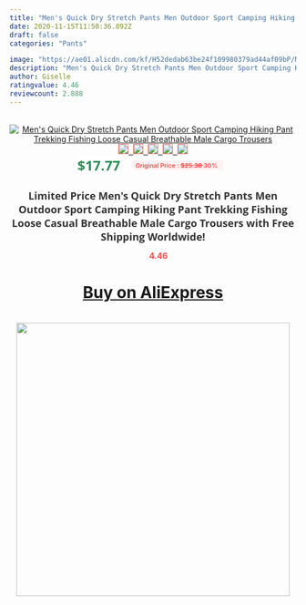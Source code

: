 ```yaml
---
title: "Men's Quick Dry Stretch Pants Men Outdoor Sport Camping Hiking Pant Trekking Fishing Loose Casual Breathable Male Cargo Trousers"
date: 2020-11-15T11:50:36.892Z
draft: false
categories: "Pants"

image: "https://ae01.alicdn.com/kf/H52dedab63be24f109980379ad44af09bP/Men-s-Quick-Dry-Stretch-Pants-Men-Outdoor-Sport-Camping-Hiking-Pant-Trekking-Fishing-Loose-Casual.jpg"
description: "Men's Quick Dry Stretch Pants Men Outdoor Sport Camping Hiking Pant Trekking Fishing Loose Casual Breathable Male Cargo Trousers"
author: Giselle
ratingvalue: 4.46
reviewcount: 2.888
---
```

<br>
<div style="text-align: center;">
<a href="https://s.click.aliexpress.com/e/_AKo673" target="_blank" rel="nofollow noopener noreferrer"><img alt="Men's Quick Dry Stretch Pants Men Outdoor Sport Camping Hiking Pant Trekking Fishing Loose Casual Breathable Male Cargo Trousers" class="magnifier-image" src="https://ae01.alicdn.com/kf/H52dedab63be24f109980379ad44af09bP/Men-s-Quick-Dry-Stretch-Pants-Men-Outdoor-Sport-Camping-Hiking-Pant-Trekking-Fishing-Loose-Casual.jpg_640x640.jpg">
<br>
<img style="border:1px solid salmon" src="https://ae01.alicdn.com/kf/H52dedab63be24f109980379ad44af09bP/Men-s-Quick-Dry-Stretch-Pants-Men-Outdoor-Sport-Camping-Hiking-Pant-Trekking-Fishing-Loose-Casual.jpg_120x120.jpg">&nbsp;&nbsp;<img style="border:1px solid salmon" src="https://ae01.alicdn.com/kf/He28b4269cb404f4abd33e7b5768edff8Q/Men-s-Quick-Dry-Stretch-Pants-Men-Outdoor-Sport-Camping-Hiking-Pant-Trekking-Fishing-Loose-Casual.jpg_120x120.jpg">&nbsp;&nbsp;<img style="border:1px solid salmon" src="https://ae01.alicdn.com/kf/Hf7e0a91313eb481dba195588736aabc9i/Men-s-Quick-Dry-Stretch-Pants-Men-Outdoor-Sport-Camping-Hiking-Pant-Trekking-Fishing-Loose-Casual.jpg_120x120.jpg">&nbsp;&nbsp;<img style="border:1px solid salmon" src="https://ae01.alicdn.com/kf/H553431e6aa8146d885dfe2f871a327bby/Men-s-Quick-Dry-Stretch-Pants-Men-Outdoor-Sport-Camping-Hiking-Pant-Trekking-Fishing-Loose-Casual.jpg_120x120.jpg">&nbsp;&nbsp;<img style="border:1px solid salmon" src="https://ae01.alicdn.com/kf/H9c51cb23afea4964a48d103dbe6cd139q/Men-s-Quick-Dry-Stretch-Pants-Men-Outdoor-Sport-Camping-Hiking-Pant-Trekking-Fishing-Loose-Casual.jpg_120x120.jpg"></a></div><br0>
<div style="text-align: center;"><span style="background-color: white; border: 0px; box-sizing: border-box; color: seagreen; display: inline-block; font-family: &quot;open sans&quot; , &quot;arial&quot; , &quot;helvetica&quot; , sans-serif , &quot;heiti&quot;; font-size: 24px; font-stretch: inherit; font-weight: 700; line-height: inherit; margin: 0px 10px 0px 0px; padding: 0px; vertical-align: middle;">$17.77 </span>
<span style="background: rgb(255 , 241 , 241); border-radius: 3px; border: 0px; box-sizing: border-box; color: #ff4747; display: inline-block; font-family: inherit; font-size: 12px; font-stretch: inherit; font-style: inherit; font-variant: inherit; font-weight: 600; line-height: inherit; margin: 0px; padding: 2px 5px; transform: scale(0.9); vertical-align: middle;">Original Price : <b style="text-decoration: line-through;">$25.38 </b> 30%&nbsp;&nbsp;</span></div>
<h1 style="color: #333333; display: inline-block; font-family: &quot;open sans&quot; , &quot;arial&quot; , &quot;helvetica&quot; , sans-serif , &quot;heiti&quot;; font-size: 18px; font-stretch: inherit; font-weight: 700; text-align: center;">Limited Price Men's Quick Dry Stretch Pants Men Outdoor Sport Camping Hiking Pant Trekking Fishing Loose Casual Breathable Male Cargo Trousers with Free Shipping Worldwide!</h1>
<div style="color: #ff4747; text-align: center;">
<img src="https://4.bp.blogspot.com/-M0ZcTcb-5uY/XleCXlxnR4I/AAAAAAAAAEc/OrjgMkXV1oMQFaCRZj5HQwOCBcu3w1FegCPcBGAYYCw/s1600/star.png" style="height: 15px;">&nbsp;<b>4.46</b></div>
<div class="button_cont" align="center"><a class="buynow_a" href="https://s.click.aliexpress.com/e/_AKo673" target="_blank" rel="nofollow noopener noreferrer"><H1>Buy on AliExpress</H1></a></div><br>
<div class="separator" style="clear: both; text-align: center;">
<img src="https://lh3.googleusercontent.com/-pTy5HemUv9M/XlePHvY0dAI/AAAAAAAAAE4/0nX5iRUoIWY8eMW9Dpxeirr157OZliDIgCLcBGAsYHQ/s1600/badge.gif" width="480">
</div>
